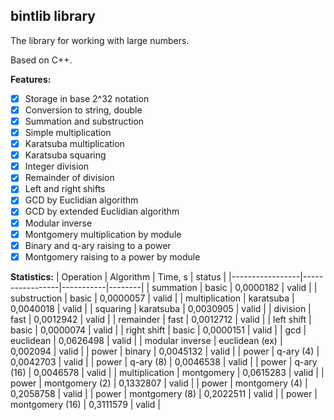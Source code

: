 ## bintlib library 
The library for working with large numbers.

Based on C++.

**Features:**
- [x] Storage in base 2^32 notation
- [x] Conversion to string, double
- [x] Summation and substruction
- [x] Simple multiplication
- [x] Karatsuba multiplication
- [x] Karatsuba squaring
- [x] Integer division
- [x] Remainder of division 
- [x] Left and right shifts
- [x] GCD by Euclidian algorithm
- [x] GCD by extended Euclidian algorithm
- [x] Modular inverse
- [x] Montgomery multiplication by module
- [x] Binary and q-ary raising to a power
- [x] Montgomery raising to a power by module

**Statistics:**
| Operation       | Algorithm       | Time, s   | status |
|-----------------|-----------------|-----------|--------|
| summation       | basic           | 0,0000182 | valid  |
| substruction    | basic           | 0,0000057 | valid  |
| multiplication  | karatsuba       | 0,0040018 | valid  |
| squaring        | karatsuba       | 0,0030905 | valid  |
| division        | fast            | 0,0012942 | valid  |
| remainder       | fast            | 0,0012712 | valid  |
| left shift      | basic           | 0,0000074 | valid  |
| right shift     | basic           | 0,0000151 | valid  |
| gcd             | euclidean       | 0,0626498 | valid  |
| modular inverse | euclidean (ex)  | 0,002094  | valid  |
| power           | binary          | 0,0045132 | valid  |
| power           | q-ary (4)       | 0,0042703 | valid  |
| power           | q-ary (8)       | 0,0046538 | valid  |
| power           | q-ary (16)      | 0,0046578 | valid  |
| multiplication  | montgomery      | 0,0615283 | valid  |
| power           | montgomery (2)  | 0,1332807 | valid  |
| power           | montgomery (4)  | 0,2058758 | valid  |
| power           | montgomery (8)  | 0,2022511 | valid  |
| power           | montgomery (16) | 0,3111579 | valid  |
